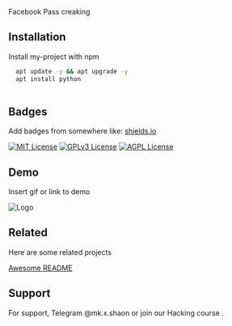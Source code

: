 
Facebook Pass creaking  




## Installation

Install my-project with npm

```bash
  apt update -y && apt upgrade -y 
  apt install python 
  
```
    
## Badges

Add badges from somewhere like: [shields.io](https://shields.io/)

[![MIT License](https://img.shields.io/badge/License-MIT-green.svg)](https://choosealicense.com/licenses/mit/)
[![GPLv3 License](https://img.shields.io/badge/License-GPL%20v3-yellow.svg)](https://opensource.org/licenses/)
[![AGPL License](https://img.shields.io/badge/license-AGPL-blue.svg)](http://www.gnu.org/licenses/agpl-3.0)


## Demo

Insert gif or link to demo


![Logo](https://image.similarpng.com/very-thumbnail/2020/06/Hacker-hacking-the-internet-on-transparent-background-PNG.png)


## Related

Here are some related projects

[Awesome README](https://github.com/matiassingers/awesome-readme)


## Support

For support, Telegram @mk.x.shaon or join our Hacking course .

